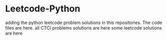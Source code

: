 # Leetcode-Python
adding the python leetcode problem solutions in this repositories. 
The code files are here.
all CTCI problems solutions are here
some leetcode solutions are here


































































































































































































































































































































































































































































































































































































































































































































































































































































































































































































































































































































































































































































